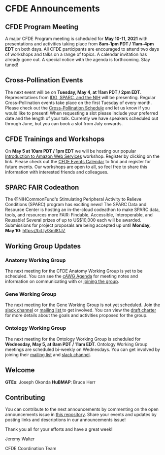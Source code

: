 # CFDE Announcements

## CFDE Program Meeting
A major CFDE Program meeting is scheduled for **May 10-11, 2021** with presentations and activities taking place from **8am-1pm PDT / 11am-4pm EDT** on both days.  All CFDE participants are encouraged to attend two days of workshops and talks on a range of topics. A calendar invitation has already gone out. A special notice with the agenda is forthcoming. Stay tuned!

## Cross-Pollination Events
The next event will be on **Tuesday, May 4, at 11am PDT / 2pm EDT**. Representatives from [IDG, SPARC, and the NIH](https://docs.google.com/document/d/1-PnicgLyfmisqd2pxt5yLrhcuBZeqbQqFWVO9dgvnj0/edit?usp=sharing) will be presenting. Regular Cross-Pollination events take place on the first Tuesday of every month. Please check out the [Cross-Pollination Schedule](https://docs.google.com/spreadsheets/d/1hQAeOLkivUZZnwZ_KxfGw3neezMaWbrPk9nnFiKfQGA/edit?usp=sharing) and let us know if you would like to present! When requesting a slot please include your preferred date and the length of your talk. Currently we have speakers scheduled out through June, but you can book a slot from July onwards. 

## CFDE Trainings and Workshops
On **May 5 at 10am PDT / 1pm EDT** we will be hosting our popular [Introduction to Amazon Web Services](https://www.nih-cfde.org/events/introduction-to-amazon-web-services-workshop-3/?pk_campaign.anc) workshop. Register by clicking on the link. Please check out the [CFDE Events Calendar](https://www.nih-cfde.org/events/?pk_campaign=anc) to find and register for future events. Our workshops are open to all, so feel free to share this information with interested friends and colleagues.

## SPARC FAIR Codeathon
The @NIHCommonFund's Stimulating Peripheral Activity to Relieve Conditions (SPARC) program has exciting news! The SPARC Data and Resource Center is hosting an in-the-cloud codeathon to make SPARC data, tools, and resources more FAIR: Findable, Accessible, Interoperable, and Reusable! Several prizes of up to US$10,000 each will be awarded. Submissions for project proposals are being accepted up until **Monday, May 10**: https://bit.ly/3mI81JZ

## Working Group Updates

### Anatomy Working Group
The next meeting for the CFDE Anatomy Working Group is yet to be scheduled.  You can see the [cAWG Agenda](https://docs.google.com/document/d/1K5L9WllqaABbr4MGO21ogDELyvtpVrD31wbvSNhx6ys/edit?usp=sharing) for meeting notes and information on communicating with or [joining the group](https://crosspollinationevents.groups.io/g/AnatomyWorkingGroup). 
### Gene Working Group
The next meeting for the Gene Working Group is not yet scheduled.  Join the [slack channel](https://join.slack.com/t/cfdeworkspace/shared_invite/zt-hupdgmhw-ZzSUc8Oau3DTpfBr4PccKg) or [mailing list ](https://cfdepublic.groups.io/g/GeneWorkingGroup) to get involved. You can view the [draft charter](https://drive.google.com/file/d/1DbdbQ73_YlvG9iDuDSljyWyZWKdQDKNX/view?usp=sharing) for more details about the goals and activities proposed for the group. 
### Ontology Working Group
The next meeting for the Ontology Working Group is scheduled for **Wednesday, May 5, at 8am PDT / 11am EDT**. Ontology Working Group meetings are scheduled bi-weekly on Wednesdays. You can get involved by joining their [mailing list](https://cfdepublic.groups.io/g/OntologyWorkingGroup) and [slack channel](https://cfdeworkspace.slack.com/archives/C01GP14DLJX.).  

## Welcome
**GTEx**: Joseph Okonda
**HuBMAP**: Bruce Herr

## Contributing
You can contribute to the next announcements by commenting on the open announcements issue in [this repository](https://github.com/nih-cfde/announcements/issues). Share your events and updates by posting links and descriptions in our announcements issue!

Thank you all for your efforts and have a great week!

Jeremy Walter

CFDE Coordination Team
